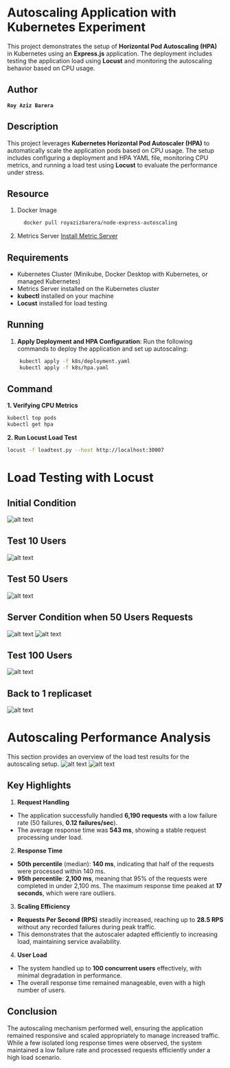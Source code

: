 # Autoscaling Application with Kubernetes Experiment

This project demonstrates the setup of **Horizontal Pod Autoscaling (HPA)** in Kubernetes using an **Express.js** application. The deployment includes testing the application load using **Locust** and monitoring the autoscaling behavior based on CPU usage.

## Author
**`Roy Aziz Barera`**

## Description
This project leverages **Kubernetes Horizontal Pod Autoscaler (HPA)** to automatically scale the application pods based on CPU usage. The setup includes configuring a deployment and HPA YAML file, monitoring CPU metrics, and running a load test using **Locust** to evaluate the performance under stress.

## Resource
1. Docker Image
    ``` bash
      docker pull royazizbarera/node-express-autoscaling
    ```
2. Metrics Server
[Install Metric Server](https://youtu.be/JE4KTlNTjOM?si=Cdjvzj06dfHqP1Ha)

## Requirements
- Kubernetes Cluster (Minikube, Docker Desktop with Kubernetes, or managed Kubernetes)
- Metrics Server installed on the Kubernetes cluster
- **kubectl** installed on your machine
- **Locust** installed for load testing

## Running

1. **Apply Deployment and HPA Configuration**:
   Run the following commands to deploy the application and set up autoscaling:
```bash
    kubectl apply -f k8s/deployment.yaml
    kubectl apply -f k8s/hpa.yaml
```

## Command
**1. Verifying CPU Metrics**
``` bash
kubectl top pods
kubectl get hpa
```
**2. Run Locust Load Test**
``` bash
locust -f loadtest.py --host http://localhost:30007
```

# Load Testing with Locust
## Initial Condition

![alt text](images/init-all.png)

## Test 10 Users
![alt text](images/test-10.png)

## Test 50 Users
![alt text](images/test-50.png)

## Server Condition when 50 Users Requests

![alt text](images/condition-50.png)
![alt text](images/condition-50-1.png)

## Test 100 Users
![alt text](images/test-100.png)

## Back to 1 replicaset
![alt text](images/server-calm.png)

# Autoscaling Performance Analysis

This section provides an overview of the load test results for the autoscaling setup.
![alt text](images/result-chart.png)
![alt text](images/statistic.png)

## Key Highlights
1. **Request Handling**
  - The application successfully handled **6,190 requests** with a low failure rate (50 failures, **0.12 failures/sec**).
  - The average response time was **543 ms**, showing a stable request processing under load.

2. **Response Time**
  - **50th percentile** (median): **140 ms**, indicating that half of the requests were processed within 140 ms.
  - **95th percentile**: **2,100 ms**, meaning that 95% of the requests were completed in under 2,100 ms. The maximum response time peaked at **17 seconds**, which were rare outliers.

3. **Scaling Efficiency**
  - **Requests Per Second (RPS)** steadily increased, reaching up to **28.5 RPS** without any recorded failures during peak traffic.
  - This demonstrates that the autoscaler adapted efficiently to increasing load, maintaining service availability.

4. **User Load**
  - The system handled up to **100 concurrent users** effectively, with minimal degradation in performance.
  - The overall response time remained manageable, even with a high number of users.

## Conclusion

The autoscaling mechanism performed well, ensuring the application remained responsive and scaled appropriately to manage increased traffic. While a few isolated long response times were observed, the system maintained a low failure rate and processed requests efficiently under a high load scenario.
